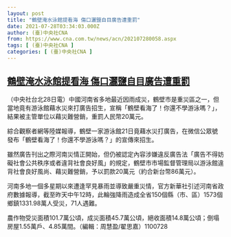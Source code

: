 ```yaml
---
layout: post
title: "鶴壁淹水泳館提看海 傷口灑鹽自目廣告遭重罰"
date: 2021-07-28T03:34:03.000Z
author: (臺)中央社CNA
from: https://www.cna.com.tw/news/acn/202107280058.aspx
tags: [ (臺)中央社CNA ]
categories: [ (臺)中央社CNA ]
---
```

<!--1627443243000-->
[鶴壁淹水泳館提看海 傷口灑鹽自目廣告遭重罰](https://www.cna.com.tw/news/acn/202107280058.aspx)
------

<div>
<div></div><div class="paragraph"><p>（中央社台北28日電）中國河南省多地最近因雨成災，鶴壁市是重災區之一，但當地竟有游泳館藉水災來打廣告招生，宣稱「鶴壁看海了！你還不學游泳嗎？」，結果被主管單位以藉災難營銷，重罰人民幣20萬元。</p><p>綜合觀察者網等陸媒報導，鶴壁一家游泳館21日竟藉水災打廣告，在微信公眾號發布「鶴壁看海了！你還不學游泳嗎？」的宣傳來招生。</p><p>雖然廣告刊出之際河南災情正開始，但仍被認定內容涉嫌違反廣告法「廣告不得妨礙社會公共秩序或者違背社會良好風」的規定，鶴壁市市場監督管理局以游泳館違背社會良好風尚、藉災難營銷，予以罰款20萬元（約合新台幣86萬元）。</p><p>河南多地一個多星期以來遭逢罕見暴雨並導致嚴重災情，官方新華社引述河南省政府數據報導，截至昨天中午12時，此輪強降雨造成全省150個縣（市、區）1573個鄉鎮1331.98萬人受災，71人遇難。</p><p>農作物受災面積101.7萬公頃，成災面積45.7萬公頃，絕收面積14.8萬公頃；倒塌房屋1.55萬戶、4.85萬間。（編輯：周慧盈/翟思嘉）1100728</p></div>
</div>
